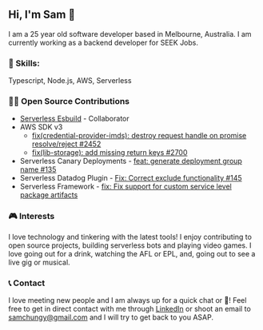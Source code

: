 ## Hi, I'm Sam 👋
I am a 25 year old software developer based in Melbourne, Australia. I am currently working as a backend developer for SEEK Jobs.

### 🌟 Skills:
Typescript, Node.js, AWS, Serverless

### 👨‍💻 Open Source Contributions
- [Serverless Esbuild](https://github.com/floydspace/serverless-esbuild) - Collaborator
- AWS SDK v3
  - [fix(credential-provider-imds): destroy request handle on promise resolve/reject #2452](https://github.com/aws/aws-sdk-js-v3/pull/2452)
  - [fix(lib-storage): add missing return keys #2700](https://github.com/aws/aws-sdk-js-v3/pull/2700)
- Serverless Canary Deployments - [feat: generate deployment group name #135](https://github.com/davidgf/serverless-plugin-canary-deployments/pull/135)
- Serverless Datadog Plugin - [Fix: Correct exclude functionality #145](https://github.com/DataDog/serverless-plugin-datadog/pull/145)
- Serverless Framework - [fix: Fix support for custom service level package artifacts](https://github.com/serverless/dashboard-plugin/pull/669)

### 🎮 Interests
I love technology and tinkering with the latest tools! I enjoy contributing to open source projects, building serverless bots and playing video games. I love going out for a drink, watching the AFL or EPL, and, going out to see a live gig or musical.

### 📞 Contact
I love meeting new people and I am always up for a quick chat or :beer:! Feel free to get in direct contact with me through [LinkedIn](https://linkedin.com/in/samchungy/) or shoot an email to samchungy@gmail.com and I will try to get back to you ASAP.
